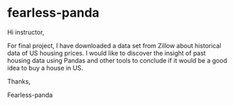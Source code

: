 # fearless-panda

Hi instructor,

For final project, I have downloaded a data set from Zillow about historical data of US housing prices.
I would like to discover the insight of past housing data using Pandas and other tools to conclude
if it would be a good idea to buy a house in US.

Thanks,

Fearless-panda 